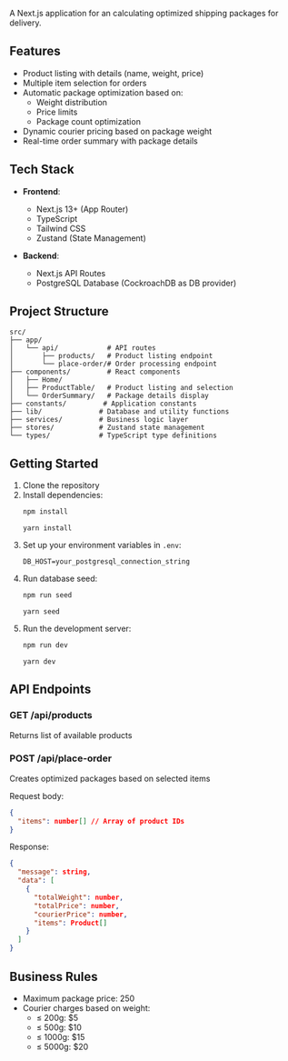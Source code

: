 A Next.js application for an calculating optimized shipping packages for delivery.

## Features
- Product listing with details (name, weight, price)
- Multiple item selection for orders
- Automatic package optimization based on:
  - Weight distribution
  - Price limits
  - Package count optimization
- Dynamic courier pricing based on package weight
- Real-time order summary with package details

## Tech Stack

- **Frontend**:
  - Next.js 13+ (App Router)
  - TypeScript
  - Tailwind CSS
  - Zustand (State Management)

- **Backend**:
  - Next.js API Routes
  - PostgreSQL Database (CockroachDB as DB provider)

## Project Structure

```
src/
├── app/
│   └── api/            # API routes
│       ├── products/   # Product listing endpoint
│       └── place-order/# Order processing endpoint
├── components/         # React components
│   ├── Home/
│   ├── ProductTable/   # Product listing and selection
│   └── OrderSummary/   # Package details display
├── constants/         # Application constants
├── lib/              # Database and utility functions
├── services/         # Business logic layer
├── stores/           # Zustand state management
└── types/            # TypeScript type definitions
```

## Getting Started
1. Clone the repository
2. Install dependencies:
   ```bash
   npm install
   ```
   ```
   yarn install
   ```
3. Set up your environment variables in `.env`:
   ```
   DB_HOST=your_postgresql_connection_string
   ```
4. Run database seed:
   ```bash
   npm run seed
   ```
   ```
   yarn seed
   ```
5. Run the development server:
   ```bash
   npm run dev
   ```
   ```
   yarn dev
   ```

## API Endpoints

### GET /api/products
Returns list of available products

### POST /api/place-order
Creates optimized packages based on selected items

Request body:
```json
{
  "items": number[] // Array of product IDs
}
```

Response:
```json
{
  "message": string,
  "data": [
    {
      "totalWeight": number,
      "totalPrice": number,
      "courierPrice": number,
      "items": Product[]
    }
  ]
}
```

## Business Rules
- Maximum package price: 250
- Courier charges based on weight:
  - ≤ 200g: $5
  - ≤ 500g: $10
  - ≤ 1000g: $15
  - ≤ 5000g: $20